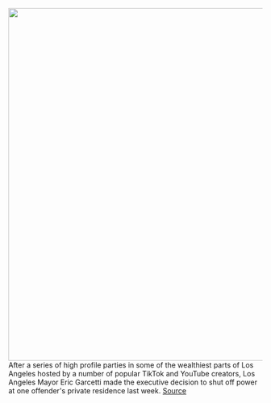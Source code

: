 <img src='https://cdn.vox-cdn.com/thumbor/4JlVG7YTVT_uMYgnzcP9m1dJtjk=/0x106:880x648/1200x800/filters:focal(412x268:552x408)/cdn.vox-cdn.com/uploads/chorus_image/image/67298924/Screen_Shot_2020_08_26_at_2.27.31_PM.0.png' width='700px' /><br/>
After a series of high profile parties in some of the wealthiest parts of Los Angeles hosted by a number of popular TikTok and YouTube creators, Los Angeles Mayor Eric Garcetti made the executive decision to shut off power at one offender's private residence last week.
<a href='https://www.theverge.com/2020/8/26/21395929/youtube-tiktok-influencer-parties-los-angeles-bryce-hall-sway-house-government'> Source <a/>